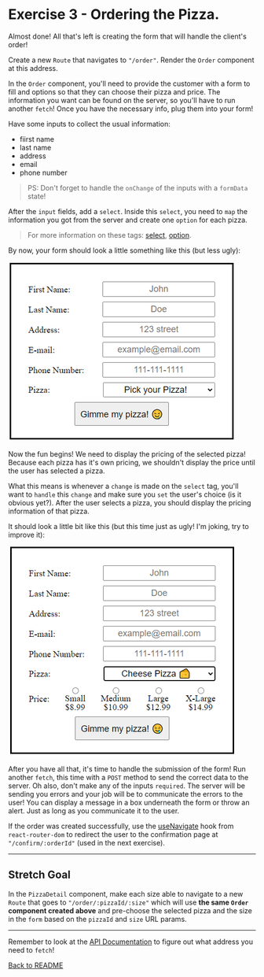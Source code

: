# Exercise 3 - Ordering the Pizza.

Almost done! All that's left is creating the form that will handle the client's order!

Create a new `Route` that navigates to `"/order"`. Render the `Order` component at this address.

In the `Order` component, you'll need to provide the customer with a form to fill and options so that they can choose their pizza and price. The information you want can be found on the server, so you'll have to run another `fetch`! Once you have the necessary info, plug them into your form!

Have some inputs to collect the usual information:
- fiirst name
- last name
- address
- email
- phone number

> PS: Don't forget to handle the `onChange` of the inputs with a `formData` state!

After the `input` fields, add a `select`. Inside this `select`, you need to `map` the information you got from the server and create one `option` for each pizza.

> For more information on these tags: [select](https://www.w3schools.com/tags/tag_select.asp), [option](https://www.w3schools.com/tags/tag_option.asp).

By now, your form should look a little something like this (but less ugly):

![form-no-pizza-selected](../__lecture/assets/ex3-1.png)

Now the fun begins! We need to display the pricing of the selected pizza! Because each pizza has it's own pricing, we shouldn't display the price until the user has selected a pizza. 

What this means is whenever a `change` is made on the `select` tag, you'll want to `handle` this `change` and make sure you `set` the user's choice (is it obvious yet?). After the user selects a pizza, you should display the pricing information of that pizza.

It should look a little bit like this (but this time just as ugly! I'm joking, try to improve it):

![form-no-pizza-selected](../__lecture/assets/ex3-2.png)

After you have all that, it's time to handle the submission of the form! Run another `fetch`, this time with a `POST` method to send the correct data to the server. Oh also, don't make any of the inputs `required`. The server will be sending you errors and your job will be to communicate the errors to the user! You can display a message in a box underneath the form or throw an alert. Just as long as you communicate it to the user.

If the order was created successfully, use the [useNavigate](https://reactrouter.com/en/main/hooks/use-navigate) hook from `react-router-dom` to redirect the user to the confirmation page at `"/confirm/:orderId"` (used in the next exercise).

---

## Stretch Goal

In the `PizzaDetail` component, make each size able to navigate to a new `Route` that goes to `"/order/:pizzaId/:size"` which will use **the same `Order` component created above** and pre-choose the selected pizza and the size in the `form` based on the `pizzaId` and `size` URL params. 

---

Remember to look at the [API Documentation](../server/API_DOC.md) to figure out what address you need to `fetch`!

[Back to README](../README.md)